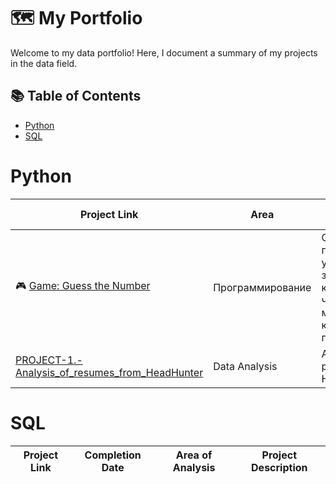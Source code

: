 # 🗺️ My Portfolio

Welcome to my data portfolio! Here, I document a summary of my projects in the data field.

## 📚 Table of Contents

- [Python](#python)
- [SQL](#SQL)

# Python

| Project Link | Area | Project Description | Libraries |
|---|---|---|---|
| 🎮 [Game: Guess the Number](https://github.com/LevFomichev/Game-Guess-the-Number.git) | Программирование | Создать программу, угадывающую загаданное компьютером число за минимальное количество попыток. | NumPy |
|[PROJECT-1.-Analysis_of_resumes_from_HeadHunter](https://github.com/LevFomichev/PROJECT-1.-Analysis_of_resumes_from_HeadHunter.git) | Data Analysis | Анализ резюме из HeadHunter | Pandas

# SQL

| Project Link | Completion Date | Area of Analysis | Project Description |
|---|---|---|---|
